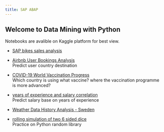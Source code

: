 ```yaml
---
title: SAP ABAP
--- 
```


## Welcome to Data Mining with Python


Notebooks are avalible on Kaggle platform for best view.

- [SAP bikes sales analysis](https://github.com/yasinnaal/Python-Data-Mining/tree/main/sap_bikes_store_sales_analysis)
- [Airbnb User Bookings Analysis](https://www.kaggle.com/yasinnaal/airbnb-user-bookings-analysis) <br> Predict user country destination

- [COVID-19 World Vaccination Progress](https://www.kaggle.com/yasinnaal/covid-19-world-vaccination-progress) <br> Which country is using what vaccine? where the vaccination programme is more advanced?

- [years of experience and salary correlation](https://www.kaggle.com/yasinnaal/years-of-experience-and-salary-correlation) <br> Predict salary base on years of experience

- [Weather Data History Analysis - Sweden](https://www.kaggle.com/yasinnaal/weather-data-history-analysis-sweden)

- [rolling simulation of two 6 sided dice](https://www.kaggle.com/yasinnaal/rolling-simulation-of-two-6-sided-dice) <br> Practice on Python random library

<br>

